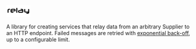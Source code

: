 ![Relay](https://raw.githubusercontent.com/attribyte/http-relay/master/img/relay.png)

A library for creating services that relay data from an arbitrary Supplier to an HTTP endpoint.
Failed messages are retried with [exponential back-off](https://en.wikipedia.org/wiki/Exponential_backoff),
up to a configurable limit.

